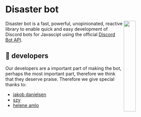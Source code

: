 # Disaster bot

<a href="https://discord.gg/gscXkPQ3Nn"><img align="right" src="https://imaginary.abcmedia.no/resize?width=500&interlace=true&url=https%3A%2F%2Fabcnyheter.drpublish.aptoma.no%2Fout%2Fimages%2Farticle%2F%2F2021%2F08%2F22%2F195781570%2F1%2Foriginal%2F36153866.jpg" width=27%></a>

Disaster bot is a fast, powerful, unopinionated, reactive library to enable quick and easy development of Discord bots for Javascipt using the official [Discord Bot API](https://discord.com/developers/docs/intro).






## 🎉 developers

Our developers are a important part of making the bot, perhaps the most important part, therefore we think that they deserve praise.
Therefore we give special thanks to:

* [jakob danielsen](https://github.com/JakobDanielsen)
* [szy](https://github.com/szymonpopio)
* [helene amlo](https://github.com/henningamlo)